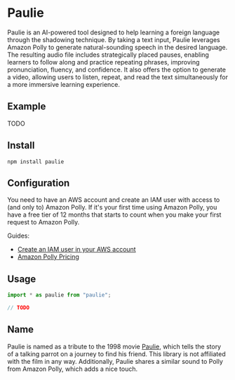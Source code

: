 # Paulie

Paulie is an AI-powered tool designed to help learning a foreign language through the shadowing technique. By taking a text input, Paulie leverages Amazon Polly to generate natural-sounding speech in the desired language. The resulting audio file includes strategically placed pauses, enabling learners to follow along and practice repeating phrases, improving pronunciation, fluency, and confidence. It also offers the option to generate a video, allowing users to listen, repeat, and read the text simultaneously for a more immersive learning experience.

## Example

TODO

## Install

```
npm install paulie
```

## Configuration

You need to have an AWS account and create an IAM user with access to (and only to) Amazon Polly. If it's your first time using Amazon Polly, you have a free tier of 12 months that starts to count when you make your first request to Amazon Polly.

Guides:

- [Create an IAM user in your AWS account](https://docs.aws.amazon.com/IAM/latest/UserGuide/id_users_create.html)
- [Amazon Polly Pricing](https://aws.amazon.com/polly/pricing/)

## Usage

```javascript
import * as paulie from "paulie";

// TODO
```

## Name

Paulie is named as a tribute to the 1998 movie [Paulie](https://www.imdb.com/title/tt0125454/), which tells the story of a talking parrot on a journey to find his friend. This library is not affiliated with the film in any way. Additionally, Paulie shares a similar sound to Polly from Amazon Polly, which adds a nice touch.
